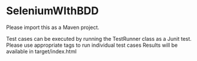 # SeleniumWIthBDD

Please import this as a Maven project.

Test cases can be executed by running the TestRunner class as a Junit test.
Please use appropriate tags to run individual test cases
Results will be available in target/index.html


